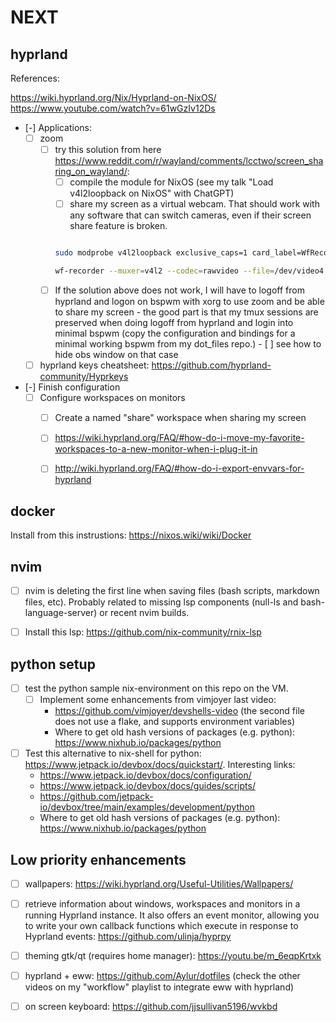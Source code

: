 # NEXT

## hyprland

References:

<https://wiki.hyprland.org/Nix/Hyprland-on-NixOS/>
<https://www.youtube.com/watch?v=61wGzIv12Ds>

- [-] Applications:
    - [ ] zoom
        - [ ] try this solution from here <https://www.reddit.com/r/wayland/comments/lcctwo/screen_sharing_on_wayland/>:
            - [ ] compile the module for NixOS (see my talk "Load v4l2loopback on NixOS" with ChatGPT)
            - [ ] share my screen as a virtual webcam. That should work with any software that can switch cameras, even if their screen share feature is broken.
            ``` bash

            sudo modprobe v4l2loopback exclusive_caps=1 card_label=WfRecorder

            wf-recorder --muxer=v4l2 --codec=rawvideo --file=/dev/video4 -x yuv420p -o eDP-1

            ```
        - [ ] If the solution above does not work, I will have to logoff from hyprland and logon on bspwm with xorg to use zoom and be able to share my screen - the good part is that my tmux sessions are preserved when doing logoff from hyprland and login into minimal bspwm (copy the configuration and bindings for a minimal working bspwm from my dot_files repo.)
                - [ ] see how to hide obs window on that case

    - [ ] hyprland keys cheatsheet: <https://github.com/hyprland-community/Hyprkeys>

- [-] Finish configuration
    - [ ] Configure workspaces on monitors
        - [ ] Create a named "share" workspace when sharing my screen
        - [ ] <https://wiki.hyprland.org/FAQ/#how-do-i-move-my-favorite-workspaces-to-a-new-monitor-when-i-plug-it-in>
        - [ ] <http://wiki.hyprland.org/FAQ/#how-do-i-export-envvars-for-hyprland>


## docker

Install from this instrustions: <https://nixos.wiki/wiki/Docker>

## nvim

- [ ] nvim is deleting the first line when saving files (bash scripts, markdown files, etc). Probably related to missing lsp components (null-ls and bash-language-server) or recent nvim builds.

- [ ] Install this lsp: <https://github.com/nix-community/rnix-lsp>


## python setup

- [ ] test the python sample nix-environment on this repo on the VM.
    - [ ] Implement some enhancements from vimjoyer last video:
        - <https://github.com/vimjoyer/devshells-video> (the second file does not use a flake, and supports environment variables)
        - Where to get old hash versions of packages (e.g. python): <https://www.nixhub.io/packages/python>

- [ ] Test this alternative to nix-shell for python: <https://www.jetpack.io/devbox/docs/quickstart/>. Interesting links:
    - <https://www.jetpack.io/devbox/docs/configuration/>
    - <https://www.jetpack.io/devbox/docs/guides/scripts/>
    - <https://github.com/jetpack-io/devbox/tree/main/examples/development/python>
    - Where to get old hash versions of packages (e.g. python): <https://www.nixhub.io/packages/python>


## Low priority enhancements

- [ ] wallpapers: <https://wiki.hyprland.org/Useful-Utilities/Wallpapers/>

- [ ] retrieve information about windows, workspaces and monitors in a running Hyprland instance. It also offers an event monitor, allowing you to write your own callback functions which execute in response to Hyprland events: <https://github.com/ulinja/hyprpy>

- [ ] theming gtk/qt (requires home manager): <https://youtu.be/m_6eqpKrtxk>

- [ ] hyprland + eww: https://github.com/Aylur/dotfiles (check the other videos on my "workflow" playlist to integrate eww with hyprland)

- [ ] on screen keyboard: <https://github.com/jjsullivan5196/wvkbd>

